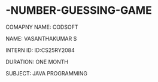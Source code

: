 # -NUMBER-GUESSING-GAME 

COMAPNY NAME: CODSOFT

NAME: VASANTHAKUMAR S

INTERN ID: ID:CS25RY2084 

DURATION: ONE MONTH 

SUBJECT: JAVA PROGRAMMING 
